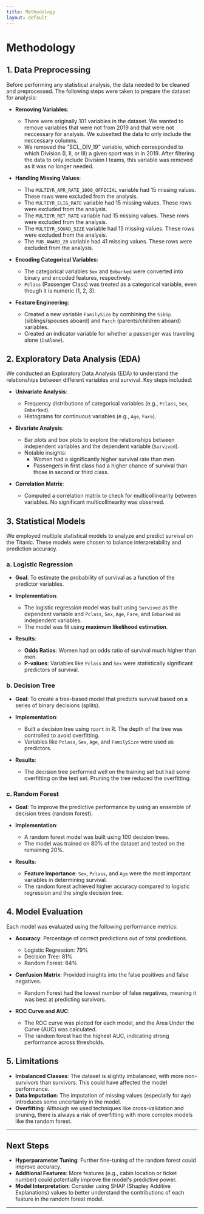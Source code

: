 ```yaml
---
title: Methodology
layout: default
--- 
```

# Methodology

## 1. Data Preprocessing

Before performing any statistical analysis, the data needed to be cleaned and preprocessed. The following steps were taken to prepare the dataset for analysis:

- **Removing Variables**: 
  - There were originally 101 variables in the dataset. We wanted to remove variables that were not from 2019 and that were not neccessary for      analysis. We subsetted the data to only include the neccessary columns.
  - We removed the "SCL_DIV_19" variable, which corresponded to which Division (I, II, or III) a given sport was in in 2019. After filtering        the data to only include Division I teams, this variable was removed as it was no longer needed. 

- **Handling Missing Values**: 
  - The `MULTIYR_APR_RATE_1000_OFFICIAL` variable had 15 missing values. These rows were excluded from the analysis.
  - The `MULTIYR_ELIG_RATE` variable had 15 missing values. These rows were excluded from the analysis.
  - The `MULTIYR_RET_RATE` variable had 15 missing values. These rows were excluded from the analysis.
  - The `MULTIYR_SQUAD_SIZE` variable had 15 missing values. These rows were excluded from the analysis.
  - The `PUB_AWARD_20` variable had 41 missing values. These rows were excluded from the analysis.
  
- **Encoding Categorical Variables**:
  - The categorical variables `Sex` and `Embarked` were converted into binary and encoded features, respectively.
  - `Pclass` (Passenger Class) was treated as a categorical variable, even though it is numeric (1, 2, 3).

- **Feature Engineering**:
  - Created a new variable `FamilySize` by combining the `SibSp` (siblings/spouses aboard) and `Parch` (parents/children aboard) variables.
  - Created an indicator variable for whether a passenger was traveling alone (`IsAlone`).

## 2. Exploratory Data Analysis (EDA)
We conducted an Exploratory Data Analysis (EDA) to understand the relationships between different variables and survival. Key steps included:

- **Univariate Analysis**:
  - Frequency distributions of categorical variables (e.g., `Pclass`, `Sex`, `Embarked`).
  - Histograms for continuous variables (e.g., `Age`, `Fare`).

- **Bivariate Analysis**:
  - Bar plots and box plots to explore the relationships between independent variables and the dependent variable (`Survived`).
  - Notable insights:
    - Women had a significantly higher survival rate than men.
    - Passengers in first class had a higher chance of survival than those in second or third class.

- **Correlation Matrix**:
  - Computed a correlation matrix to check for multicollinearity between variables. No significant multicollinearity was observed.

## 3. Statistical Models

We employed multiple statistical models to analyze and predict survival on the Titanic. These models were chosen to balance interpretability and prediction accuracy.

### a. Logistic Regression

- **Goal**: To estimate the probability of survival as a function of the predictor variables.
- **Implementation**: 
  - The logistic regression model was built using `Survived` as the dependent variable and `Pclass`, `Sex`, `Age`, `Fare`, and `Embarked` as independent variables.
  - The model was fit using **maximum likelihood estimation**.
  
- **Results**:
  - **Odds Ratios**: Women had an odds ratio of survival much higher than men.
  - **P-values**: Variables like `Pclass` and `Sex` were statistically significant predictors of survival.

### b. Decision Tree

- **Goal**: To create a tree-based model that predicts survival based on a series of binary decisions (splits).
- **Implementation**:
  - Built a decision tree using `rpart` in R. The depth of the tree was controlled to avoid overfitting.
  - Variables like `Pclass`, `Sex`, `Age`, and `FamilySize` were used as predictors.

- **Results**:
  - The decision tree performed well on the training set but had some overfitting on the test set. Pruning the tree reduced the overfitting.

### c. Random Forest

- **Goal**: To improve the predictive performance by using an ensemble of decision trees (random forest).
- **Implementation**:
  - A random forest model was built using 100 decision trees.
  - The model was trained on 80% of the dataset and tested on the remaining 20%.
  
- **Results**:
  - **Feature Importance**: `Sex`, `Pclass`, and `Age` were the most important variables in determining survival.
  - The random forest achieved higher accuracy compared to logistic regression and the single decision tree.

## 4. Model Evaluation

Each model was evaluated using the following performance metrics:

- **Accuracy**: Percentage of correct predictions out of total predictions.
  - Logistic Regression: 79%
  - Decision Tree: 81%
  - Random Forest: 84%

- **Confusion Matrix**: Provided insights into the false positives and false negatives.
  - Random Forest had the lowest number of false negatives, meaning it was best at predicting survivors.

- **ROC Curve and AUC**:
  - The ROC curve was plotted for each model, and the Area Under the Curve (AUC) was calculated.
  - The random forest had the highest AUC, indicating strong performance across thresholds.

## 5. Limitations

- **Imbalanced Classes**: The dataset is slightly imbalanced, with more non-survivors than survivors. This could have affected the model performance.
- **Data Imputation**: The imputation of missing values (especially for `Age`) introduces some uncertainty in the model.
- **Overfitting**: Although we used techniques like cross-validation and pruning, there is always a risk of overfitting with more complex models like the random forest.

---

## Next Steps

- **Hyperparameter Tuning**: Further fine-tuning of the random forest could improve accuracy.
- **Additional Features**: More features (e.g., cabin location or ticket number) could potentially improve the model's predictive power.
- **Model Interpretation**: Consider using SHAP (Shapley Additive Explanations) values to better understand the contributions of each feature in the random forest model.

---

